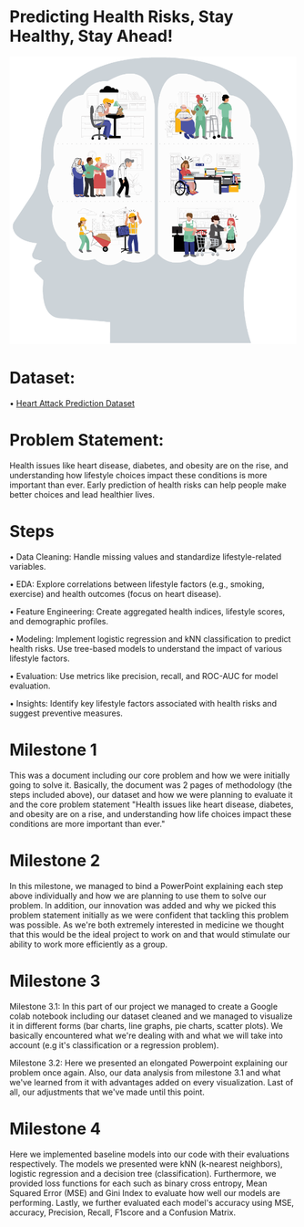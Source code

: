 # Predicting Health Risks, Stay Healthy, Stay Ahead!

![img alt](https://github.com/Melina28072010/Predicting-Health-Risks-Stay-Healthy-Stay-Ahead/blob/8ec6a09b212ec41be9cc48bd719667346d04de25/Image%20of%20Health%20Risks.gif)
# Dataset:
• [Heart Attack Prediction Dataset](https://drive.google.com/file/d/1KVsmdFNsy8x3pqYsxlN1V-RJvV9aRgRI/view?usp=drivesdk)
# Problem Statement:
Health issues like heart disease, diabetes, and obesity are on the rise, and understanding how lifestyle choices impact these conditions is more important than ever. Early prediction of health risks can help people make better choices and lead healthier lives.



# Steps
• Data Cleaning: Handle missing values and standardize lifestyle-related variables.

• EDA: Explore correlations between lifestyle factors (e.g., smoking, exercise) and health outcomes (focus on heart disease).

• Feature Engineering: Create aggregated health indices, lifestyle scores, and demographic profiles.

• Modeling:
Implement logistic regression and kNN classification to predict health risks.
Use tree-based models to understand the impact of various lifestyle factors.

• Evaluation: Use metrics like precision, recall, and ROC-AUC for model evaluation.

• Insights: Identify key lifestyle factors associated with health risks and suggest preventive measures.

# Milestone 1
This was a document including our core problem and how we were initially going to solve it.
Basically, the document was 2 pages of methodology (the steps included above), our dataset and how we were planning to evaluate it
and the core problem statement "Health issues like heart disease, diabetes, and obesity are on a rise, 
and understanding how life choices impact these conditions are more important than ever."

# Milestone 2
In this milestone, we managed to bind a PowerPoint explaining each step above individually and how we are planning to use them to solve our problem.
In addition, our innovation was added and why we picked this problem statement initially as we were confident that tackling this problem was possible.
As we're both extremely interested in medicine we thought that this would be the ideal project to work on and that would stimulate our ability to work
more efficiently as a group.

# Milestone 3
Milestone 3.1: In this part of our project we managed to create a Google colab notebook including our dataset cleaned and we managed to visualize it in different forms
(bar charts, line graphs, pie charts, scatter plots). We basically encountered what we're dealing with and what we will take into account (e.g it's classification
or a regression problem).

Milestone 3.2: Here we presented an elongated Powerpoint explaining our problem once again. Also, our data analysis from milestone 3.1 and what we've learned from it with advantages added on every visualization. Last of all, our adjustments that we've made until this point.

# Milestone 4
Here we implemented baseline models into our code with their evaluations respectively. The models we presented were kNN (k-nearest neighbors), logistic regression and a decision tree (classification). Furthermore, we provided loss functions for each such as binary cross entropy, Mean Squared Error (MSE) and Gini Index to evaluate how well our models are performing. Lastly, we further evaluated each model's accuracy using MSE, accuracy, Precision, Recall, F1score and a Confusion Matrix.
